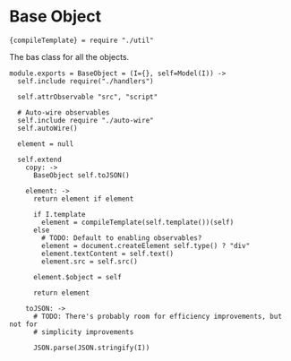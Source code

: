 Base Object
===========

    {compileTemplate} = require "./util"

The bas class for all the objects.

    module.exports = BaseObject = (I={}, self=Model(I)) ->
      self.include require("./handlers")

      self.attrObservable "src", "script"

      # Auto-wire observables
      self.include require "./auto-wire"
      self.autoWire()

      element = null

      self.extend
        copy: ->
          BaseObject self.toJSON()

        element: ->
          return element if element

          if I.template
            element = compileTemplate(self.template())(self)
          else
            # TODO: Default to enabling observables?
            element = document.createElement self.type() ? "div"
            element.textContent = self.text()
            element.src = self.src()

          element.$object = self

          return element

        toJSON: ->
          # TODO: There's probably room for efficiency improvements, but not for
          # simplicity improvements

          JSON.parse(JSON.stringify(I))
